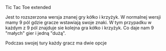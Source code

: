 Tic Tac Toe extended

Jest to rozszerzona wersja znanej gry kółko i krzyżyk.
W normalnej wersji mamy 9 pól gdzie gracze wstawiają swoje znaki.
W tym przypadku w każdym z 9 pól znajduje sie kolejna gra kółko i krzyżyk.
Co daje nam 9 "małych" gier i jedną "dużą".

Podczas swojej tury każdy gracz ma dwie opcje
